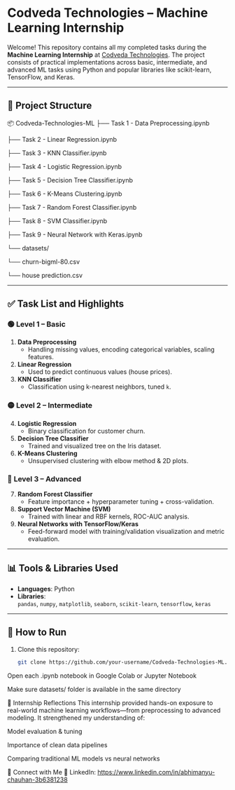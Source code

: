 # Codveda Technologies – Machine Learning Internship

Welcome! This repository contains all my completed tasks during the **Machine Learning Internship** at [Codveda Technologies](http://www.codveda.com/). The project consists of practical implementations across basic, intermediate, and advanced ML tasks using Python and popular libraries like scikit-learn, TensorFlow, and Keras.

---

## 📁 Project Structure

📦 Codveda-Technologies-ML
├── Task 1 - Data Preprocessing.ipynb

├── Task 2 - Linear Regression.ipynb

├── Task 3 - KNN Classifier.ipynb

├── Task 4 - Logistic Regression.ipynb

├── Task 5 - Decision Tree Classifier.ipynb

├── Task 6 - K-Means Clustering.ipynb

├── Task 7 - Random Forest Classifier.ipynb

├── Task 8 - SVM Classifier.ipynb

├── Task 9 - Neural Network with Keras.ipynb

└── datasets/

└── churn-bigml-80.csv

└── house prediction.csv

---

## ✅ Task List and Highlights

### 🟢 **Level 1 – Basic**
1. **Data Preprocessing**  
   - Handling missing values, encoding categorical variables, scaling features.
2. **Linear Regression**  
   - Used to predict continuous values (house prices).
3. **KNN Classifier**  
   - Classification using k-nearest neighbors, tuned `k`.

### 🟡 **Level 2 – Intermediate**
4. **Logistic Regression**  
   - Binary classification for customer churn.
5. **Decision Tree Classifier**  
   - Trained and visualized tree on the Iris dataset.
6. **K-Means Clustering**  
   - Unsupervised clustering with elbow method & 2D plots.

### 🔴 **Level 3 – Advanced**
7. **Random Forest Classifier**  
   - Feature importance + hyperparameter tuning + cross-validation.
8. **Support Vector Machine (SVM)**  
   - Trained with linear and RBF kernels, ROC-AUC analysis.
9. **Neural Networks with TensorFlow/Keras**  
   - Feed-forward model with training/validation visualization and metric evaluation.

---

## 📊 Tools & Libraries Used

- **Languages**: Python  
- **Libraries**:  
  `pandas`, `numpy`, `matplotlib`, `seaborn`, `scikit-learn`, `tensorflow`, `keras`

---

## 🚀 How to Run

1. Clone this repository:
   ```bash
   git clone https://github.com/your-username/Codveda-Technologies-ML.git
Open each .ipynb notebook in Google Colab or Jupyter Notebook

Make sure datasets/ folder is available in the same directory

📌 Internship Reflections
This internship provided hands-on exposure to real-world machine learning workflows—from preprocessing to advanced modeling. It strengthened my understanding of:

Model evaluation & tuning

Importance of clean data pipelines

Comparing traditional ML models vs neural networks

🔗 Connect with Me
💼 LinkedIn: https://www.linkedin.com/in/abhimanyu-chauhan-3b6381238
